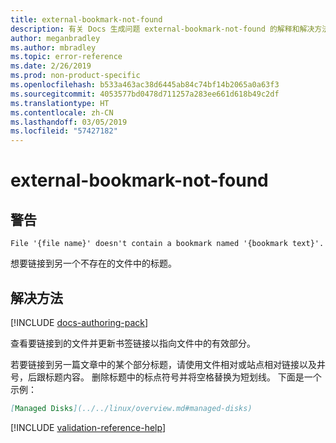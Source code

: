 ```yaml
---
title: external-bookmark-not-found
description: 有关 Docs 生成问题 external-bookmark-not-found 的解释和解决方法
author: meganbradley
ms.author: mbradley
ms.topic: error-reference
ms.date: 2/26/2019
ms.prod: non-product-specific
ms.openlocfilehash: b533a463ac38d6445ab84c74bf14b2065a0a63f3
ms.sourcegitcommit: 4053577bd0478d711257a283ee661d618b49c2df
ms.translationtype: HT
ms.contentlocale: zh-CN
ms.lasthandoff: 03/05/2019
ms.locfileid: "57427182"
---
```

# <a name="external-bookmark-not-found"></a>external-bookmark-not-found

## <a name="warning"></a>警告

`File '{file name}' doesn't contain a bookmark named '{bookmark text}'.`

想要链接到另一个不存在的文件中的标题。

## <a name="resolution"></a>解决方法

[!INCLUDE [docs-authoring-pack](includes/docs-authoring-pack.md)]

查看要链接到的文件并更新书签链接以指向文件中的有效部分。

若要链接到另一篇文章中的某个部分标题，请使用文件相对或站点相对链接以及井号，后跟标题内容。 删除标题中的标点符号并将空格替换为短划线。 下面是一个示例：

```markdown
[Managed Disks](../../linux/overview.md#managed-disks)
```

<!--make sure to add this file to your includes folder and verify the path-->
[!INCLUDE [validation-reference-help](includes/validation-reference-help.md)]
